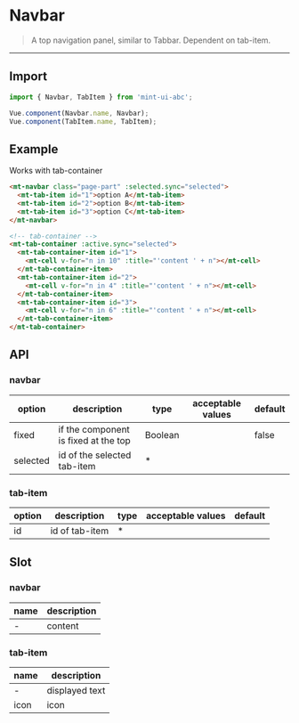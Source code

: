 # Navbar

> A top navigation panel, similar to <router-link to="tabbar">Tabbar</router-link>. Dependent on tab-item.

------------

## Import

```javascript
import { Navbar, TabItem } from 'mint-ui-abc';

Vue.component(Navbar.name, Navbar);
Vue.component(TabItem.name, TabItem);
```

## Example
Works with <router-link to="tab-container">tab-container</router-link>

```html
<mt-navbar class="page-part" :selected.sync="selected">
  <mt-tab-item id="1">option A</mt-tab-item>
  <mt-tab-item id="2">option B</mt-tab-item>
  <mt-tab-item id="3">option C</mt-tab-item>
</mt-navbar>

<!-- tab-container -->
<mt-tab-container :active.sync="selected">
  <mt-tab-container-item id="1">
    <mt-cell v-for="n in 10" :title="'content ' + n"></mt-cell>
  </mt-tab-container-item>
  <mt-tab-container-item id="2">
    <mt-cell v-for="n in 4" :title="'content ' + n"></mt-cell>
  </mt-tab-container-item>
  <mt-tab-container-item id="3">
    <mt-cell v-for="n in 6" :title="'content ' + n"></mt-cell>
  </mt-tab-container-item>
</mt-tab-container>
```

## API

### navbar

| option | description | type | acceptable values | default |
|------|-------|---------|-------|--------|
| fixed | if the component is fixed at the top | Boolean | | false |
| selected | id of the selected tab-item | * | |  |

### tab-item
| option | description | type | acceptable values | default |
|------|-------|---------|-------|--------|
| id | id of tab-item | * | |  |

## Slot
### navbar
| name | description |
|------|--------|
| - | content |

### tab-item
| name | description |
|------|--------|
| - | displayed text |
|icon | icon |
